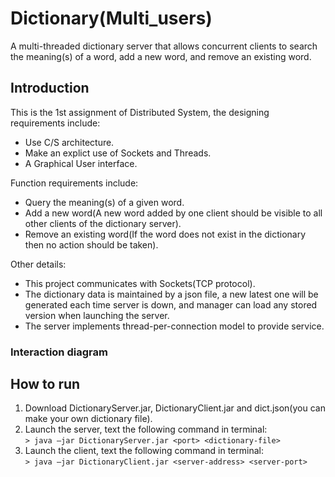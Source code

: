 # Dictionary(Multi_users)
A multi-threaded dictionary server that allows concurrent clients to search the meaning(s) of a word, add a new word, and remove an existing word.

## Introduction
This is the 1st assignment of Distributed System, the designing requirements include:
- Use C/S architecture.
- Make an explict use of Sockets and Threads.
- A Graphical User interface.

Function requirements include:
- Query the meaning(s) of a given word.
- Add a new word(A new word added by one client should be visible to all other clients of the dictionary server).
- Remove an existing word(If the word does not exist in the dictionary then no action should be taken).

Other details:
- This project communicates with Sockets(TCP protocol).
- The dictionary data is maintained by a json file, a new latest one will be generated each time server is down, and manager can load any stored version when launching the server.
- The server implements thread-per-connection model to provide service.

### Interaction diagram

## How to run

1. Download DictionaryServer.jar, DictionaryClient.jar and dict.json(you can make your own dictionary file).
2. Launch the server, text the following command in terminal:  
`> java –jar DictionaryServer.jar <port> <dictionary-file>`
3. Launch the client, text the following command in terminal:  
`> java –jar DictionaryClient.jar <server-address> <server-port>`
